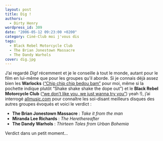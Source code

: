 ```yaml
---
layout: post
title: Dig !
authors:
  - Dirty Henry
wordpress_id: 309
date: "2006-05-12 09:23:00 +0200"
category: Ciné-Club moi j'vous dis
tags:
  - Black Rebel Motorcycle Club
  - The Brian Jonestown Massacre
  - The Dandy Warhols
cover: dig.jpg
---
```


J’ai regardé _Dig!_ récemment et je le conseille à tout le monde, autant pour le
film en lui-même que pour les groupes qu’il aborde. Si je connais déjà assez
bien les **Warlocks** ([“Chip chip chip bedou bam”][1] pour moi, même si la
pochette indique plutôt “Shake shake shake the dope out”) et le **Black Rebel
Motorcycle Club** ([“we don’t like you, we just wanna try you”][2]) yeah !),
j’ai interrogé [allmusic.com][3] pour connaître les soi-disant meilleurs disques
des autres groupes évoqués et voici le verdict :

- **The Brian Jonestown Massacre** : _Take it from the man_
- **Miranda Lee Richards** : _The Herethereafter_
- **The Dandy Warhols** : _Thirteen Tales from Urban Bohemia_

Verdict dans un petit moment…

[1]:
  https://open.spotify.com/track/3nmQxkBTXaRuDs7rRTYgoB
  "The Warlocks - Shake The Dope Out"
[2]:
  https://open.spotify.com/track/5KFxoL3MW5MxEo0NafSvKe
  "Black Rebel Motorcycle Club - Stop"
[3]: https://www.allmusic.com
